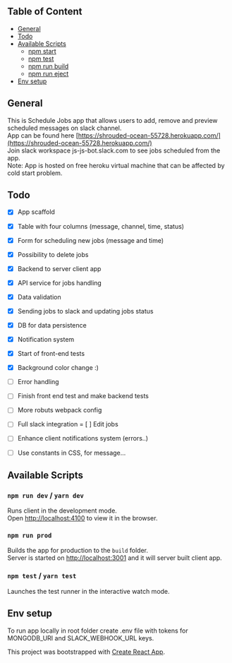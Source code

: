 ## Table of Content

- [General](#general)
- [Todo](#Todo)
- [Available Scripts](#available-scripts)
  - [npm start](#npm-start)
  - [npm test](#npm-test)
  - [npm run build](#npm-run-build)
  - [npm run eject](#npm-run-eject)
- [Env setup](#env-setup)

## General

This is Schedule Jobs app that allows users to add, remove and preview scheduled messages on slack channel.  
App can be found here [https://shrouded-ocean-55728.herokuapp.com/](https://shrouded-ocean-55728.herokuapp.com/)  
Join slack workspace js-js-bot.slack.com to see jobs scheduled from the app.  
Note: App is hosted on free heroku virtual machine that can be affected by cold start problem.  

## Todo
- [x] App scaffold
- [x] Table with four columns (message, channel, time, status)
- [x] Form for scheduling new jobs (message and time)
- [x] Possibility to delete jobs
- [x] Backend to server client app
- [x] API service for jobs handling
- [x] Data validation
- [x] Sending jobs to slack and updating jobs status
- [x] DB for data persistence
- [x] Notification system
- [x] Start of front-end tests
- [x] Background color change :)
- [ ] Error handling
- [ ] Finish front end test and make backend tests
- [ ] More robuts webpack config
- [ ] Full slack integration
= [ ] Edit jobs
- [ ] Enhance client notifications system (errors..)
- [ ] Use constants in CSS, for message... 


## Available Scripts

### `npm run dev` / `yarn dev`

Runs client in the development mode.<br>
Open [http://localhost:4100](http://localhost:4100) to view it in the browser.


### `npm run prod`

Builds the app for production to the `build` folder.<br>
Server is started on [http://localhost:3001](http://localhost:3001) and it will server built client app.<br>

### `npm test` / `yarn test`

Launches the test runner in the interactive watch mode.<br>


## Env setup

To run app locally in root folder create .env file with tokens for MONGODB_URI and SLACK_WEBHOOK_URL keys.

This project was bootstrapped with [Create React App](https://github.com/facebookincubator/create-react-app).